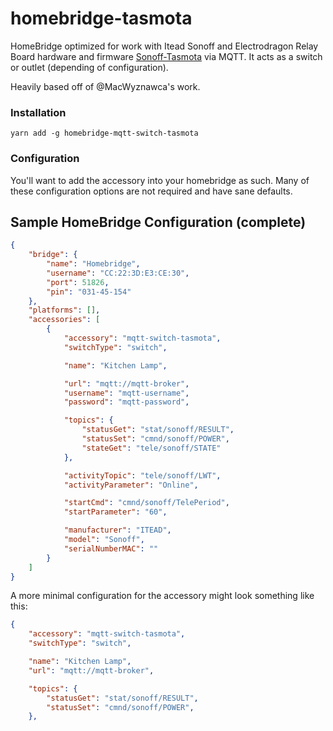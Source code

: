 # homebridge-tasmota

HomeBridge optimized for work with Itead Sonoff and Electrodragon Relay Board
hardware and firmware
[Sonoff-Tasmota](https://github.com/arendst/Sonoff-Tasmota) via MQTT. It acts
as a switch or outlet (depending of configuration).

Heavily based off of @MacWyznawca's work.

### Installation

```
yarn add -g homebridge-mqtt-switch-tasmota
```

### Configuration

You'll want to add the accessory into your homebridge as such. Many of these
configuration options are not required and have sane defaults.

Sample HomeBridge Configuration (complete)
--------------------
```json
{
    "bridge": {
        "name": "Homebridge",
        "username": "CC:22:3D:E3:CE:30",
        "port": 51826,
        "pin": "031-45-154"
    },
    "platforms": [],
    "accessories": [
        {
            "accessory": "mqtt-switch-tasmota",
            "switchType": "switch",

            "name": "Kitchen Lamp",

            "url": "mqtt://mqtt-broker",
            "username": "mqtt-username",
            "password": "mqtt-password",

            "topics": {
                "statusGet": "stat/sonoff/RESULT",
                "statusSet": "cmnd/sonoff/POWER",
                "stateGet": "tele/sonoff/STATE"
            },

            "activityTopic": "tele/sonoff/LWT",
            "activityParameter": "Online",

            "startCmd": "cmnd/sonoff/TelePeriod",
            "startParameter": "60",

            "manufacturer": "ITEAD",
            "model": "Sonoff",
            "serialNumberMAC": ""
        }
    ]
}
```

A more minimal configuration for the accessory might look something like this:

```json
{
    "accessory": "mqtt-switch-tasmota",
    "switchType": "switch",

    "name": "Kitchen Lamp",
    "url": "mqtt://mqtt-broker",

    "topics": {
        "statusGet": "stat/sonoff/RESULT",
        "statusSet": "cmnd/sonoff/POWER",
    },
```
